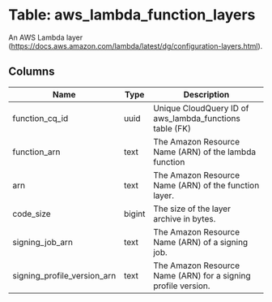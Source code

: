
# Table: aws_lambda_function_layers
An AWS Lambda layer (https://docs.aws.amazon.com/lambda/latest/dg/configuration-layers.html). 
## Columns
| Name        | Type           | Description  |
| ------------- | ------------- | -----  |
|function_cq_id|uuid|Unique CloudQuery ID of aws_lambda_functions table (FK)|
|function_arn|text|The Amazon Resource Name (ARN) of the lambda function|
|arn|text|The Amazon Resource Name (ARN) of the function layer.|
|code_size|bigint|The size of the layer archive in bytes.|
|signing_job_arn|text|The Amazon Resource Name (ARN) of a signing job.|
|signing_profile_version_arn|text|The Amazon Resource Name (ARN) for a signing profile version.|
